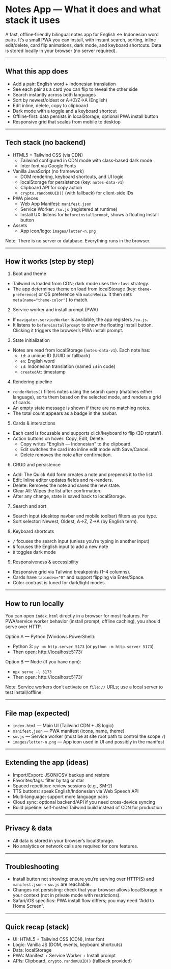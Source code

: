 # Notes App — What it does and what stack it uses

A fast, offline‑friendly bilingual notes app for English ↔ Indonesian word pairs. It’s a small PWA you can install, with instant search, sorting, inline edit/delete, card flip animations, dark mode, and keyboard shortcuts. Data is stored locally in your browser (no server required).

---

## What this app does

- Add a pair: English word + Indonesian translation
- See each pair as a card you can flip to reveal the other side
- Search instantly across both languages
- Sort by newest/oldest or A→Z/Z→A (English)
- Edit inline, delete, copy to clipboard
- Dark mode with a toggle and a keyboard shortcut
- Offline-first: data persists in localStorage; optional PWA install button
- Responsive grid that scales from mobile to desktop

---

## Tech stack (no backend)

- HTML5 + Tailwind CSS (via CDN)
  - Tailwind configured in CDN mode with class-based dark mode
  - Inter font via Google Fonts
- Vanilla JavaScript (no framework)
  - DOM rendering, keyboard shortcuts, and UI logic
  - localStorage for persistence (key: `notes-data-v1`)
  - Clipboard API for copy action
  - `crypto.randomUUID()` (with fallback) for client-side IDs
- PWA pieces
  - Web App Manifest: `manifest.json`
  - Service Worker: `/sw.js` (registered at runtime)
  - Install UX: listens for `beforeinstallprompt`, shows a floating Install button
- Assets
  - App icon/logo: `images/letter-n.png`

Note: There is no server or database. Everything runs in the browser.

---

## How it works (step by step)

1) Boot and theme
- Tailwind is loaded from CDN; dark mode uses the `class` strategy.
- The app determines theme on load from localStorage (key: `theme-preference`) or OS preference via `matchMedia`. It then sets `meta[name="theme-color"]` to match.

2) Service worker and install prompt (PWA)
- If `navigator.serviceWorker` is available, the app registers `/sw.js`.
- It listens to `beforeinstallprompt` to show the floating Install button. Clicking it triggers the browser’s PWA install prompt.

3) State initialization
- Notes are read from localStorage (`notes-data-v1`). Each note has:
  - `id`: a unique ID (UUID or fallback)
  - `en`: English word
  - `id`: Indonesian translation (named `id` in code)
  - `createdAt`: timestamp

4) Rendering pipeline
- `renderNotes()` filters notes using the search query (matches either language), sorts them based on the selected mode, and renders a grid of cards.
- An empty state message is shown if there are no matching notes.
- The total count appears as a badge in the navbar.

5) Cards & interactions
- Each card is focusable and supports click/keyboard to flip (3D rotateY).
- Action buttons on hover: Copy, Edit, Delete.
  - Copy writes "English — Indonesian" to the clipboard.
  - Edit switches the card into inline edit mode with Save/Cancel.
  - Delete removes the note after confirmation.

6) CRUD and persistence
- Add: The Quick Add form creates a note and prepends it to the list.
- Edit: Inline editor updates fields and re-renders.
- Delete: Removes the note and saves the new state.
- Clear All: Wipes the list after confirmation.
- After any change, state is saved back to localStorage.

7) Search and sort
- Search input (desktop navbar and mobile toolbar) filters as you type.
- Sort selector: Newest, Oldest, A→Z, Z→A (by English term).

8) Keyboard shortcuts
- `/` focuses the search input (unless you’re typing in another input)
- `N` focuses the English input to add a new note
- `D` toggles dark mode

9) Responsiveness & accessibility
- Responsive grid via Tailwind breakpoints (1–4 columns).
- Cards have `tabindex="0"` and support flipping via Enter/Space.
- Color contrast is tuned for dark/light modes.

---

## How to run locally

You can open `index.html` directly in a browser for most features. For PWA/service worker behavior (install prompt, offline caching), you should serve over HTTP.

Option A — Python (Windows PowerShell):
- Python 3: `py -m http.server 5173` (or `python -m http.server 5173`)
- Then open: http://localhost:5173/

Option B — Node (if you have npm):
- `npx serve -l 5173`
- Then open: http://localhost:5173/

Note: Service workers don’t activate on `file://` URLs; use a local server to test install/offline.

---

## File map (expected)

- `index.html` — Main UI (Tailwind CDN + JS logic)
- `manifest.json` — PWA manifest (icons, name, theme)
- `sw.js` — Service worker (must be at site root path to control the scope `/`)
- `images/letter-n.png` — App icon used in UI and possibly in the manifest

---

## Extending the app (ideas)

- Import/Export: JSON/CSV backup and restore
- Favorites/tags: filter by tag or star
- Spaced repetition: review sessions (e.g., SM-2)
- TTS buttons: speak English/Indonesian via Web Speech API
- Multi-language: support more language pairs
- Cloud sync: optional backend/API if you need cross-device syncing
- Build pipeline: self-hosted Tailwind build instead of CDN for production

---

## Privacy & data

- All data is stored in your browser’s localStorage.
- No analytics or network calls are required for core features.

---

## Troubleshooting

- Install button not showing: ensure you’re serving over HTTP(S) and `manifest.json` + `sw.js` are reachable.
- Changes not persisting: check that your browser allows localStorage in your context (not in private mode with restrictions).
- Safari/iOS specifics: PWA install flow differs; you may need “Add to Home Screen”.

---

## Quick recap (stack)

- UI: HTML5 + Tailwind CSS (CDN), Inter font
- Logic: Vanilla JS (DOM, events, keyboard shortcuts)
- Data: localStorage
- PWA: Manifest + Service Worker + Install prompt
- APIs: Clipboard, `crypto.randomUUID()` (fallback provided)
